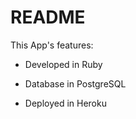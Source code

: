 # README

This App's features:

* Developed in Ruby

* Database in PostgreSQL

* Deployed in Heroku

